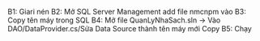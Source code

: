 B1: Giari nén
B2: Mở SQL Server Management add file nmcnpm vào
B3: Copy tên máy trong SQL
B4: Mở file QuanLyNhaSach.sln -> Vào DAO/DataProvider.cs/Sửa Data Source thành tên máy mới Copy
B5: Chạy
